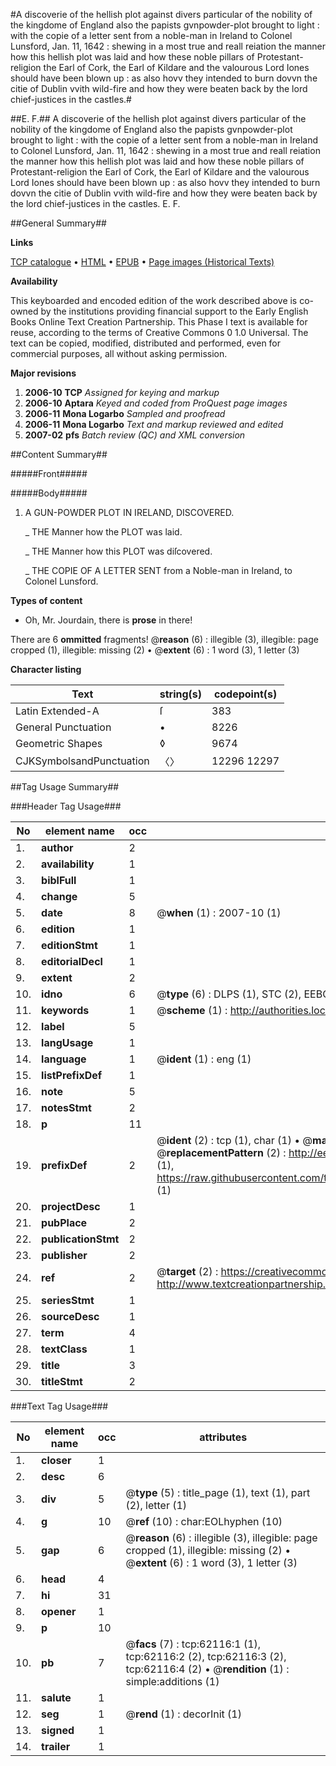 #A discoverie of the hellish plot against divers particular of the nobility of the kingdome of England also the papists gvnpowder-plot brought to light : with the copie of a letter sent from a noble-man in Ireland to Colonel Lunsford, Jan. 11, 1642 : shewing in a most true and reall reiation the manner how this hellish plot was laid and how these noble pillars of Protestant-religion the Earl of Cork, the Earl of Kildare and the valourous Lord Iones should have been blown up : as also hovv they intended to burn dovvn the citie of Dublin vvith wild-fire and how they were beaten back by the lord chief-justices in the castles.#

##E. F.##
A discoverie of the hellish plot against divers particular of the nobility of the kingdome of England also the papists gvnpowder-plot brought to light : with the copie of a letter sent from a noble-man in Ireland to Colonel Lunsford, Jan. 11, 1642 : shewing in a most true and reall reiation the manner how this hellish plot was laid and how these noble pillars of Protestant-religion the Earl of Cork, the Earl of Kildare and the valourous Lord Iones should have been blown up : as also hovv they intended to burn dovvn the citie of Dublin vvith wild-fire and how they were beaten back by the lord chief-justices in the castles.
E. F.

##General Summary##

**Links**

[TCP catalogue](http://www.ota.ox.ac.uk/tcp/)  • 
[HTML](http://tei.it.ox.ac.uk/tcp/Texts-HTML/free/A36/A36128.html)  • 
[EPUB](http://tei.it.ox.ac.uk/tcp/Texts-EPUB/free/A36/A36128.epub) • 
[Page images (Historical Texts)](https://data.historicaltexts.jisc.ac.uk/view?pubId=eebo-12442269e&pageId=eebo-12442269e-62116-1)

**Availability**

This keyboarded and encoded edition of the
	       work described above is co-owned by the institutions
	       providing financial support to the Early English Books
	       Online Text Creation Partnership. This Phase I text is
	       available for reuse, according to the terms of Creative
	       Commons 0 1.0 Universal. The text can be copied,
	       modified, distributed and performed, even for
	       commercial purposes, all without asking permission.

**Major revisions**

1. __2006-10__ __TCP__ *Assigned for keying and markup*
1. __2006-10__ __Aptara__ *Keyed and coded from ProQuest page images*
1. __2006-11__ __Mona Logarbo__ *Sampled and proofread*
1. __2006-11__ __Mona Logarbo__ *Text and markup reviewed and edited*
1. __2007-02__ __pfs__ *Batch review (QC) and XML conversion*

##Content Summary##

#####Front#####

#####Body#####

1. A
GUN-POWDER
PLOT
IN IRELAND,
DISCOVERED.

    _ THE
Manner how the PLOT
was laid.

    _ THE
Manner how this PLOT
was diſcovered.

    _ THE
COPIE OF A LETTER SENT
from a Noble-man in Ireland, to Colonel
Lunsford.

**Types of content**

  * Oh, Mr. Jourdain, there is **prose** in there!

There are 6 **ommitted** fragments! 
 @__reason__ (6) : illegible (3), illegible: page cropped (1), illegible: missing (2)  •  @__extent__ (6) : 1 word (3), 1 letter (3)

**Character listing**


|Text|string(s)|codepoint(s)|
|---|---|---|
|Latin Extended-A|ſ|383|
|General Punctuation|•|8226|
|Geometric Shapes|◊|9674|
|CJKSymbolsandPunctuation|〈〉|12296 12297|

##Tag Usage Summary##

###Header Tag Usage###

|No|element name|occ|attributes|
|---|---|---|---|
|1.|__author__|2||
|2.|__availability__|1||
|3.|__biblFull__|1||
|4.|__change__|5||
|5.|__date__|8| @__when__ (1) : 2007-10 (1)|
|6.|__edition__|1||
|7.|__editionStmt__|1||
|8.|__editorialDecl__|1||
|9.|__extent__|2||
|10.|__idno__|6| @__type__ (6) : DLPS (1), STC (2), EEBO-CITATION (1), OCLC (1), VID (1)|
|11.|__keywords__|1| @__scheme__ (1) : http://authorities.loc.gov/ (1)|
|12.|__label__|5||
|13.|__langUsage__|1||
|14.|__language__|1| @__ident__ (1) : eng (1)|
|15.|__listPrefixDef__|1||
|16.|__note__|5||
|17.|__notesStmt__|2||
|18.|__p__|11||
|19.|__prefixDef__|2| @__ident__ (2) : tcp (1), char (1)  •  @__matchPattern__ (2) : ([0-9\-]+):([0-9IVX]+) (1), (.+) (1)  •  @__replacementPattern__ (2) : http://eebo.chadwyck.com/downloadtiff?vid=$1&page=$2 (1), https://raw.githubusercontent.com/textcreationpartnership/Texts/master/tcpchars.xml#$1 (1)|
|20.|__projectDesc__|1||
|21.|__pubPlace__|2||
|22.|__publicationStmt__|2||
|23.|__publisher__|2||
|24.|__ref__|2| @__target__ (2) : https://creativecommons.org/publicdomain/zero/1.0/ (1), http://www.textcreationpartnership.org/docs/. (1)|
|25.|__seriesStmt__|1||
|26.|__sourceDesc__|1||
|27.|__term__|4||
|28.|__textClass__|1||
|29.|__title__|3||
|30.|__titleStmt__|2||


###Text Tag Usage###

|No|element name|occ|attributes|
|---|---|---|---|
|1.|__closer__|1||
|2.|__desc__|6||
|3.|__div__|5| @__type__ (5) : title_page (1), text (1), part (2), letter (1)|
|4.|__g__|10| @__ref__ (10) : char:EOLhyphen (10)|
|5.|__gap__|6| @__reason__ (6) : illegible (3), illegible: page cropped (1), illegible: missing (2)  •  @__extent__ (6) : 1 word (3), 1 letter (3)|
|6.|__head__|4||
|7.|__hi__|31||
|8.|__opener__|1||
|9.|__p__|10||
|10.|__pb__|7| @__facs__ (7) : tcp:62116:1 (1), tcp:62116:2 (2), tcp:62116:3 (2), tcp:62116:4 (2)  •  @__rendition__ (1) : simple:additions (1)|
|11.|__salute__|1||
|12.|__seg__|1| @__rend__ (1) : decorInit (1)|
|13.|__signed__|1||
|14.|__trailer__|1||
